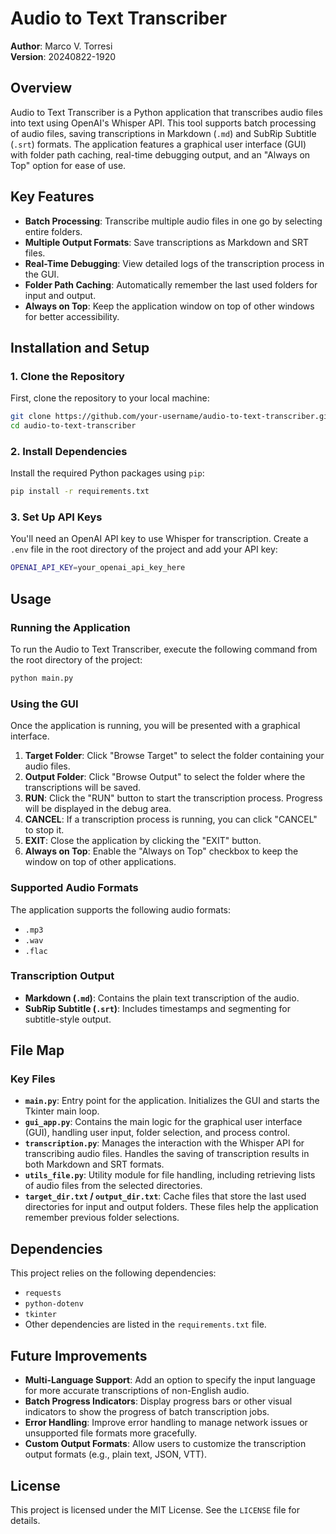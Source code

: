# Audio to Text Transcriber

**Author**: Marco V. Torresi  
**Version**: 20240822-1920

## **Overview**
Audio to Text Transcriber is a Python application that transcribes audio files into text using OpenAI's Whisper API. This tool supports batch processing of audio files, saving transcriptions in Markdown (`.md`) and SubRip Subtitle (`.srt`) formats. The application features a graphical user interface (GUI) with folder path caching, real-time debugging output, and an "Always on Top" option for ease of use.

## **Key Features**
- **Batch Processing**: Transcribe multiple audio files in one go by selecting entire folders.
- **Multiple Output Formats**: Save transcriptions as Markdown and SRT files.
- **Real-Time Debugging**: View detailed logs of the transcription process in the GUI.
- **Folder Path Caching**: Automatically remember the last used folders for input and output.
- **Always on Top**: Keep the application window on top of other windows for better accessibility.

## **Installation and Setup**

### **1. Clone the Repository**
First, clone the repository to your local machine:
```bash
git clone https://github.com/your-username/audio-to-text-transcriber.git
cd audio-to-text-transcriber
```

### **2. Install Dependencies**
Install the required Python packages using `pip`:
```bash
pip install -r requirements.txt
```

### **3. Set Up API Keys**
You'll need an OpenAI API key to use Whisper for transcription. Create a `.env` file in the root directory of the project and add your API key:
```bash
OPENAI_API_KEY=your_openai_api_key_here
```

## **Usage**

### **Running the Application**
To run the Audio to Text Transcriber, execute the following command from the root directory of the project:
```bash
python main.py
```

### **Using the GUI**
Once the application is running, you will be presented with a graphical interface.

1. **Target Folder**: Click "Browse Target" to select the folder containing your audio files.
2. **Output Folder**: Click "Browse Output" to select the folder where the transcriptions will be saved.
3. **RUN**: Click the "RUN" button to start the transcription process. Progress will be displayed in the debug area.
4. **CANCEL**: If a transcription process is running, you can click "CANCEL" to stop it.
5. **EXIT**: Close the application by clicking the "EXIT" button.
6. **Always on Top**: Enable the "Always on Top" checkbox to keep the window on top of other applications.

### **Supported Audio Formats**
The application supports the following audio formats:
- `.mp3`
- `.wav`
- `.flac`

### **Transcription Output**
- **Markdown (`.md`)**: Contains the plain text transcription of the audio.
- **SubRip Subtitle (`.srt`)**: Includes timestamps and segmenting for subtitle-style output.

## **File Map**

### **Key Files**
- **`main.py`**: Entry point for the application. Initializes the GUI and starts the Tkinter main loop.
- **`gui_app.py`**: Contains the main logic for the graphical user interface (GUI), handling user input, folder selection, and process control.
- **`transcription.py`**: Manages the interaction with the Whisper API for transcribing audio files. Handles the saving of transcription results in both Markdown and SRT formats.
- **`utils_file.py`**: Utility module for file handling, including retrieving lists of audio files from the selected directories.
- **`target_dir.txt` / `output_dir.txt`**: Cache files that store the last used directories for input and output folders. These files help the application remember previous folder selections.

## **Dependencies**
This project relies on the following dependencies:
- `requests`
- `python-dotenv`
- `tkinter`
- Other dependencies are listed in the `requirements.txt` file.

## **Future Improvements**
- **Multi-Language Support**: Add an option to specify the input language for more accurate transcriptions of non-English audio.
- **Batch Progress Indicators**: Display progress bars or other visual indicators to show the progress of batch transcription jobs.
- **Error Handling**: Improve error handling to manage network issues or unsupported file formats more gracefully.
- **Custom Output Formats**: Allow users to customize the transcription output formats (e.g., plain text, JSON, VTT).

## **License**
This project is licensed under the MIT License. See the `LICENSE` file for details.